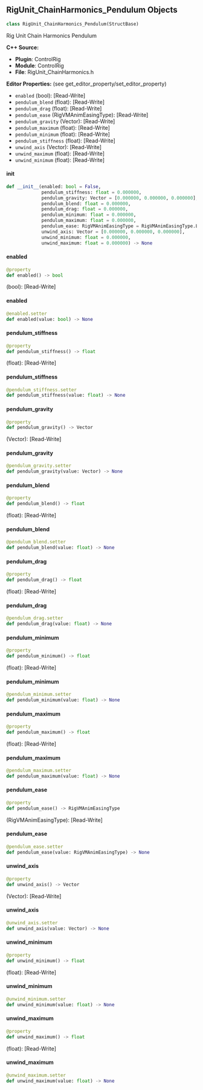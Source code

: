 ## RigUnit_ChainHarmonics_Pendulum Objects

```python
class RigUnit_ChainHarmonics_Pendulum(StructBase)
```

Rig Unit Chain Harmonics Pendulum

**C++ Source:**

- **Plugin**: ControlRig
- **Module**: ControlRig
- **File**: RigUnit_ChainHarmonics.h

**Editor Properties:** (see get_editor_property/set_editor_property)

- ``enabled`` (bool):  [Read-Write]
- ``pendulum_blend`` (float):  [Read-Write]
- ``pendulum_drag`` (float):  [Read-Write]
- ``pendulum_ease`` (RigVMAnimEasingType):  [Read-Write]
- ``pendulum_gravity`` (Vector):  [Read-Write]
- ``pendulum_maximum`` (float):  [Read-Write]
- ``pendulum_minimum`` (float):  [Read-Write]
- ``pendulum_stiffness`` (float):  [Read-Write]
- ``unwind_axis`` (Vector):  [Read-Write]
- ``unwind_maximum`` (float):  [Read-Write]
- ``unwind_minimum`` (float):  [Read-Write]

<a id="unreal.RigUnit_ChainHarmonics_Pendulum.__init__"></a>

#### __init__

```python
def __init__(enabled: bool = False,
             pendulum_stiffness: float = 0.000000,
             pendulum_gravity: Vector = [0.000000, 0.000000, 0.000000],
             pendulum_blend: float = 0.000000,
             pendulum_drag: float = 0.000000,
             pendulum_minimum: float = 0.000000,
             pendulum_maximum: float = 0.000000,
             pendulum_ease: RigVMAnimEasingType = RigVMAnimEasingType.LINEAR,
             unwind_axis: Vector = [0.000000, 0.000000, 0.000000],
             unwind_minimum: float = 0.000000,
             unwind_maximum: float = 0.000000) -> None
```

<a id="unreal.RigUnit_ChainHarmonics_Pendulum.enabled"></a>

#### enabled

```python
@property
def enabled() -> bool
```

(bool):  [Read-Write]

<a id="unreal.RigUnit_ChainHarmonics_Pendulum.enabled"></a>

#### enabled

```python
@enabled.setter
def enabled(value: bool) -> None
```

<a id="unreal.RigUnit_ChainHarmonics_Pendulum.pendulum_stiffness"></a>

#### pendulum_stiffness

```python
@property
def pendulum_stiffness() -> float
```

(float):  [Read-Write]

<a id="unreal.RigUnit_ChainHarmonics_Pendulum.pendulum_stiffness"></a>

#### pendulum_stiffness

```python
@pendulum_stiffness.setter
def pendulum_stiffness(value: float) -> None
```

<a id="unreal.RigUnit_ChainHarmonics_Pendulum.pendulum_gravity"></a>

#### pendulum_gravity

```python
@property
def pendulum_gravity() -> Vector
```

(Vector):  [Read-Write]

<a id="unreal.RigUnit_ChainHarmonics_Pendulum.pendulum_gravity"></a>

#### pendulum_gravity

```python
@pendulum_gravity.setter
def pendulum_gravity(value: Vector) -> None
```

<a id="unreal.RigUnit_ChainHarmonics_Pendulum.pendulum_blend"></a>

#### pendulum_blend

```python
@property
def pendulum_blend() -> float
```

(float):  [Read-Write]

<a id="unreal.RigUnit_ChainHarmonics_Pendulum.pendulum_blend"></a>

#### pendulum_blend

```python
@pendulum_blend.setter
def pendulum_blend(value: float) -> None
```

<a id="unreal.RigUnit_ChainHarmonics_Pendulum.pendulum_drag"></a>

#### pendulum_drag

```python
@property
def pendulum_drag() -> float
```

(float):  [Read-Write]

<a id="unreal.RigUnit_ChainHarmonics_Pendulum.pendulum_drag"></a>

#### pendulum_drag

```python
@pendulum_drag.setter
def pendulum_drag(value: float) -> None
```

<a id="unreal.RigUnit_ChainHarmonics_Pendulum.pendulum_minimum"></a>

#### pendulum_minimum

```python
@property
def pendulum_minimum() -> float
```

(float):  [Read-Write]

<a id="unreal.RigUnit_ChainHarmonics_Pendulum.pendulum_minimum"></a>

#### pendulum_minimum

```python
@pendulum_minimum.setter
def pendulum_minimum(value: float) -> None
```

<a id="unreal.RigUnit_ChainHarmonics_Pendulum.pendulum_maximum"></a>

#### pendulum_maximum

```python
@property
def pendulum_maximum() -> float
```

(float):  [Read-Write]

<a id="unreal.RigUnit_ChainHarmonics_Pendulum.pendulum_maximum"></a>

#### pendulum_maximum

```python
@pendulum_maximum.setter
def pendulum_maximum(value: float) -> None
```

<a id="unreal.RigUnit_ChainHarmonics_Pendulum.pendulum_ease"></a>

#### pendulum_ease

```python
@property
def pendulum_ease() -> RigVMAnimEasingType
```

(RigVMAnimEasingType):  [Read-Write]

<a id="unreal.RigUnit_ChainHarmonics_Pendulum.pendulum_ease"></a>

#### pendulum_ease

```python
@pendulum_ease.setter
def pendulum_ease(value: RigVMAnimEasingType) -> None
```

<a id="unreal.RigUnit_ChainHarmonics_Pendulum.unwind_axis"></a>

#### unwind_axis

```python
@property
def unwind_axis() -> Vector
```

(Vector):  [Read-Write]

<a id="unreal.RigUnit_ChainHarmonics_Pendulum.unwind_axis"></a>

#### unwind_axis

```python
@unwind_axis.setter
def unwind_axis(value: Vector) -> None
```

<a id="unreal.RigUnit_ChainHarmonics_Pendulum.unwind_minimum"></a>

#### unwind_minimum

```python
@property
def unwind_minimum() -> float
```

(float):  [Read-Write]

<a id="unreal.RigUnit_ChainHarmonics_Pendulum.unwind_minimum"></a>

#### unwind_minimum

```python
@unwind_minimum.setter
def unwind_minimum(value: float) -> None
```

<a id="unreal.RigUnit_ChainHarmonics_Pendulum.unwind_maximum"></a>

#### unwind_maximum

```python
@property
def unwind_maximum() -> float
```

(float):  [Read-Write]

<a id="unreal.RigUnit_ChainHarmonics_Pendulum.unwind_maximum"></a>

#### unwind_maximum

```python
@unwind_maximum.setter
def unwind_maximum(value: float) -> None
```

<a id="unreal.RigUnit_ChainHarmonics"></a>